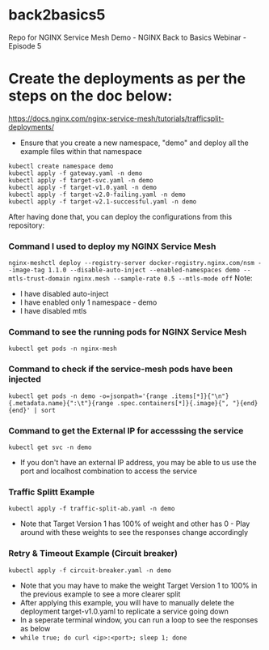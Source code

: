 # back2basics5
Repo for NGINX Service Mesh Demo - NGINX Back to Basics Webinar - Episode 5


# Create the deployments as per the steps on the doc below:
https://docs.nginx.com/nginx-service-mesh/tutorials/trafficsplit-deployments/

- Ensure that you create a new namespace, "demo" and deploy all the example files within that namespace

```
kubectl create namespace demo
kubectl apply -f gateway.yaml -n demo
kubectl apply -f target-svc.yaml -n demo
kubectl apply -f target-v1.0.yaml -n demo
kubectl apply -f target-v2.0-failing.yaml -n demo
kubectl apply -f target-v2.1-successful.yaml -n demo
```

After having done that, you can deploy the configurations from this repository:

### Command I used to deploy my NGINX Service Mesh

```nginx-meshctl deploy --registry-server docker-registry.nginx.com/nsm --image-tag 1.1.0 --disable-auto-inject --enabled-namespaces demo --mtls-trust-domain nginx.mesh --sample-rate 0.5 --mtls-mode off```
Note:
- I have disabled auto-inject
- I have enabled only 1 namespace - demo
- I have disabled mtls

### Command to see the running pods for NGINX Service Mesh
```kubectl get pods -n nginx-mesh```

### Command to check if the service-mesh pods have been injected
```kubectl get pods -n demo -o=jsonpath='{range .items[*]}{"\n"}{.metadata.name}{":\t"}{range .spec.containers[*]}{.image}{", "}{end}{end}' | sort```

### Command to get the External IP for accesssing the service
```kubectl get svc -n demo```
- If you don't have an external IP address, you may be able to us use the port and localhost combination to access the service

### Traffic Splitt Example
```kubectl apply -f traffic-split-ab.yaml -n demo```
- Note that Target Version 1 has 100% of weight and other has 0 - Play around with these weights to see the responses change accordingly

### Retry & Timeout Example (Circuit breaker)
```kubectl apply -f circuit-breaker.yaml -n demo```
- Note that you may have to make the weight Target Version 1 to 100% in the previous example to see a more clearer split
- After applying this example, you will have to manually delete the deployment target-v1.0.yaml to replicate a service going down
- In a seperate terminal window, you can run a loop to see the responses as below
- ```while true; do curl <ip>:<port>; sleep 1; done```





